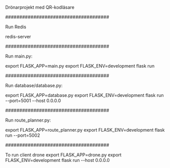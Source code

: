 Drönarprojekt med QR-kodläsare

#####################################

Run Redis

redis-server

#####################################

Run main.py:

export FLASK_APP=main.py
export FLASK_ENV=development
flask run

#####################################

Run database/database.py:

export FLASK_APP=database.py
export FLASK_ENV=development
flask run --port=5001 --host 0.0.0.0

#####################################

Run route_planner.py:

export FLASK_APP=route_planner.py
export FLASK_ENV=development
flask run --port=5002

#####################################

To run client drone
export FLASK_APP=drone.py
export FLASK_ENV=development
flask run --host 0.0.0.0
